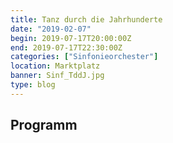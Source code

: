 ```yaml
---
title: Tanz durch die Jahrhunderte
date: "2019-02-07"
begin: 2019-07-17T20:00:00Z
end: 2019-07-17T22:30:00Z
categories: ["Sinfonieorchester"]
location: Marktplatz
banner: Sinf_TddJ.jpg
type: blog
---
```

## Programm

